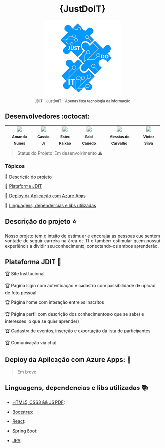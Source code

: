 <h1 align="center"> {JustDoIT} </h1>

<p align="center">
  <img align="center" src="logo1_branco.png" alt="imagem do logotipo da Just Do IT - Apenas faça tecnologia da informação" width=250 > <br> <sub> JDIT - JustDoIT - Apenas faça tecnologia da informação </sub>
</p>

## Desenvolvedores :octocat:

[<img src="https://media-exp1.licdn.com/dms/image/C5603AQGl0X-eNoaO7Q/profile-displayphoto-shrink_200_200/0?e=1594252800&v=beta&t=0H_CWbx3H57a9HCDwY4We6D6euQuEv0ERqW0psO-MzI" width=115 > <br> <sub> Amanda Nunes </sub>](https://github.com/amand4nunes) | [<img src="https://media-exp1.licdn.com/dms/image/C4E03AQHB56Xvo0OGzA/profile-displayphoto-shrink_200_200/0?e=1594252800&v=beta&t=U-gvM2UMGYpo3OYMUh4WaFPx5snH5iMQv_BqWIjskEM" width=115 > <br> <sub> Cassio Jr </sub>](https://github.com/Cassio-2012) | [<img src="https://media-exp1.licdn.com/dms/image/C4D03AQEXNajc2j6b8g/profile-displayphoto-shrink_200_200/0?e=1594252800&v=beta&t=l6w33Ak1oTBRKLNsruJlM3sDz1EwY2ojc7kPNYG-Gzk" width=115 > <br> <sub> Ester Paixão </sub>](https://www.linkedin.com/in/ester-paix%C3%A3o-3816511a3/) | [<img src="https://avatars3.githubusercontent.com/u/41839566?s=460&u=c7a25328129257bf9e790fe4bd94346091f1eebe&v=4" width=115 > <br> <sub> Fabí Canedo </sub>](https://github.com/Fabicaneyu) | [<img src="https://media-exp1.licdn.com/dms/image/C4E03AQEnmas1LbtbBg/profile-displayphoto-shrink_200_200/0?e=1594252800&v=beta&t=nfqi4iTJq64wwfXTMkdcA-ckdVK-gE7wCG8kkNIK5xA" width=115 > <br> <sub> Messias de Carvalho </sub>](https://github.com/messiassss/Messias) |[<img src="https://media-exp1.licdn.com/dms/image/C4D03AQEgB71INc3dtA/profile-displayphoto-shrink_200_200/0?e=1594252800&v=beta&t=9BHIohB_-E6cuOa7vXCMR7-cazQCsowopouo9bMrvQc" width=115 > <br> <sub> Victor Silva </sub>](https://github.com/vsilva2019) |
| :---: | :---: | :---: | :---: | :---: | :---: 


> Status do Projeto: Em desenvolvimento :warning:

### Tópicos 

:small_blue_diamond: [Descrição do projeto](#descrição-do-projeto-star)

:small_blue_diamond: [Plataforma JDIT](#plataforma-JDIT-checkered_flag)

:small_blue_diamond: [Deploy da Aplicação com Azure Apps](#deploy-da-aplicação-com-azure-apps-dash)

:small_blue_diamond: [Linguagens, dependencias e libs utilizadas ](#linguagens-dependencias-e-libs-utilizadas-books)

## Descrição do projeto :star:
<p align="justify"> Nosso projeto tem o intuito de
estimular e encorajar as pessoas
que sentem vontade de seguir
carreira na área de TI e também
estimular quem possui
experiência a dividir seu
conhecimento, conectando-os
ambos aprenderão. </p>

## Plataforma JDIT :checkered_flag:

:trophy: Site Institucional

:trophy: Página login com autenticação e cadastro com possibilidade de upload de foto pessoal

:trophy: Página home com interação entre os inscritos 

:trophy: Página perfil com descrição dos conhecimentos(o que se sabe) e interesses (o que se quier aprender)

:trophy: Cadastro de eventos, inserção e exportação da lista de participantes 

:trophy: Comunicação via chat


## Deploy da Aplicação com Azure Apps: :dash:

> Em breve

## Linguagens, dependencias e libs utilizadas :books:

- [HTML5, CSS3 && JS PDF](https://www.caelum.com.br/download/caelum-html-css-javascript.pdf): 

- [Bootstrap](https://getbootstrap.com.br/): 

- [React](https://pt-br.reactjs.org/): 

- [Spring Boot](https://spring.io/projects/spring-boot): 

- [JPA](https://spring.io/projects/spring-data-jpa): 




